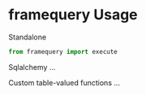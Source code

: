 # framequery Usage

Standalone

```python
from framequery import execute
```

Sqlalchemy ...

Custom table-valued functions ...